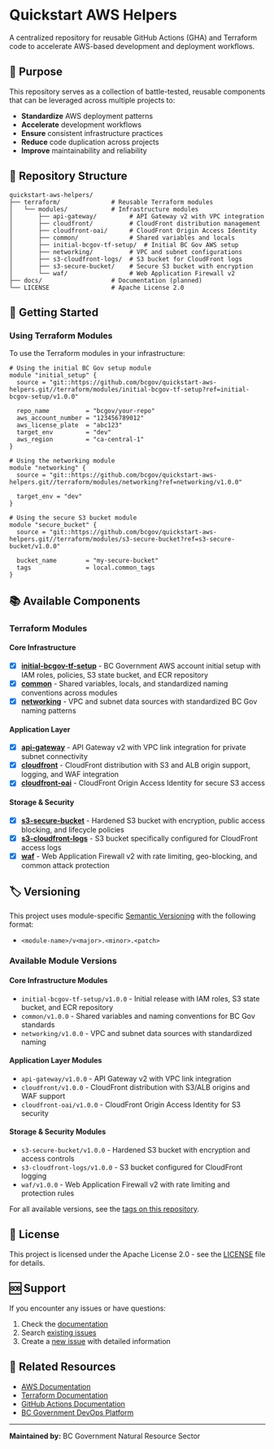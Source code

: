 # Quickstart AWS Helpers

A centralized repository for reusable GitHub Actions (GHA) and Terraform code to accelerate AWS-based development and deployment workflows.

## 🎯 Purpose

This repository serves as a collection of battle-tested, reusable components that can be leveraged across multiple projects to:

- **Standardize** AWS deployment patterns
- **Accelerate** development workflows
- **Ensure** consistent infrastructure practices
- **Reduce** code duplication across projects
- **Improve** maintainability and reliability

## 📁 Repository Structure

```
quickstart-aws-helpers/
├── terraform/              # Reusable Terraform modules
│   └── modules/            # Infrastructure modules
│       ├── api-gateway/         # API Gateway v2 with VPC integration
│       ├── cloudfront/          # CloudFront distribution management
│       ├── cloudfront-oai/      # CloudFront Origin Access Identity
│       ├── common/              # Shared variables and locals
│       ├── initial-bcgov-tf-setup/  # Initial BC Gov AWS setup
│       ├── networking/          # VPC and subnet configurations
│       ├── s3-cloudfront-logs/  # S3 bucket for CloudFront logs
│       ├── s3-secure-bucket/    # Secure S3 bucket with encryption
│       └── waf/                 # Web Application Firewall v2
├── docs/                   # Documentation (planned)
└── LICENSE                 # Apache License 2.0
```

## 🚀 Getting Started

### Using Terraform Modules

To use the Terraform modules in your infrastructure:

```hcl
# Using the initial BC Gov setup module
module "initial_setup" {
  source = "git::https://github.com/bcgov/quickstart-aws-helpers.git//terraform/modules/initial-bcgov-tf-setup?ref=initial-bcgov-setup/v1.0.0"
  
  repo_name          = "bcgov/your-repo"
  aws_account_number = "123456789012"
  aws_license_plate  = "abc123"
  target_env         = "dev"
  aws_region         = "ca-central-1"
}

# Using the networking module
module "networking" {
  source = "git::https://github.com/bcgov/quickstart-aws-helpers.git//terraform/modules/networking?ref=networking/v1.0.0"
  
  target_env = "dev"
}

# Using the secure S3 bucket module
module "secure_bucket" {
  source = "git::https://github.com/bcgov/quickstart-aws-helpers.git//terraform/modules/s3-secure-bucket?ref=s3-secure-bucket/v1.0.0"
  
  bucket_name        = "my-secure-bucket"
  tags               = local.common_tags
}
```

## 📚 Available Components


### Terraform Modules

#### Core Infrastructure
- [x] **[initial-bcgov-tf-setup](terraform/modules/initial-bcgov-tf-setup/)** - BC Government AWS account initial setup with IAM roles, policies, S3 state bucket, and ECR repository
- [x] **[common](terraform/modules/common/)** - Shared variables, locals, and standardized naming conventions across modules
- [x] **[networking](terraform/modules/networking/)** - VPC and subnet data sources with standardized BC Gov naming patterns

#### Application Layer
- [x] **[api-gateway](terraform/modules/api-gateway/)** - API Gateway v2 with VPC link integration for private subnet connectivity
- [x] **[cloudfront](terraform/modules/cloudfront/)** - CloudFront distribution with S3 and ALB origin support, logging, and WAF integration
- [x] **[cloudfront-oai](terraform/modules/cloudfront-oai/)** - CloudFront Origin Access Identity for secure S3 access

#### Storage & Security
- [x] **[s3-secure-bucket](terraform/modules/s3-secure-bucket/)** - Hardened S3 bucket with encryption, public access blocking, and lifecycle policies
- [x] **[s3-cloudfront-logs](terraform/modules/s3-cloudfront-logs/)** - S3 bucket specifically configured for CloudFront access logs
- [x] **[waf](terraform/modules/waf/)** - Web Application Firewall v2 with rate limiting, geo-blocking, and common attack protection

## 🏷️ Versioning

This project uses module-specific [Semantic Versioning](https://semver.org/) with the following format:
- `<module-name>/v<major>.<minor>.<patch>`

### Available Module Versions

#### Core Infrastructure Modules
- `initial-bcgov-tf-setup/v1.0.0` - Initial release with IAM roles, S3 state bucket, and ECR repository
- `common/v1.0.0` - Shared variables and naming conventions for BC Gov standards
- `networking/v1.0.0` - VPC and subnet data sources with standardized naming

#### Application Layer Modules
- `api-gateway/v1.0.0` - API Gateway v2 with VPC link integration
- `cloudfront/v1.0.0` - CloudFront distribution with S3/ALB origins and WAF support
- `cloudfront-oai/v1.0.0` - CloudFront Origin Access Identity for S3 security

#### Storage & Security Modules
- `s3-secure-bucket/v1.0.0` - Hardened S3 bucket with encryption and access controls
- `s3-cloudfront-logs/v1.0.0` - S3 bucket configured for CloudFront logging
- `waf/v1.0.0` - Web Application Firewall v2 with rate limiting and protection rules

For all available versions, see the [tags on this repository](https://github.com/bcgov/quickstart-aws-helpers/tags).

## 📄 License

This project is licensed under the Apache License 2.0 - see the [LICENSE](LICENSE) file for details.

## 🆘 Support

If you encounter any issues or have questions:

1. Check the [documentation](docs/)
2. Search [existing issues](https://github.com/bcgov/quickstart-aws-helpers/issues)
3. Create a [new issue](https://github.com/bcgov/quickstart-aws-helpers/issues/new) with detailed information

## 🔗 Related Resources

- [AWS Documentation](https://docs.aws.amazon.com/)
- [Terraform Documentation](https://www.terraform.io/docs/)
- [GitHub Actions Documentation](https://docs.github.com/en/actions)
- [BC Government DevOps Platform](https://developer.gov.bc.ca/docs/default/component/public-cloud-techdocs/aws/)

---
**Maintained by:** BC Government Natural Resource Sector  
